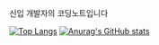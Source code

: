 신입 개발자의 코딩노트입니다

[![Top Langs](https://github-readme-stats.vercel.app/api/top-langs/?username=senselose)](https://github.com/anuraghazra/github-readme-stats)
[![Anurag's GitHub stats](https://github-readme-stats.vercel.app/api?username=senselose)](https://github.com/anuraghazra/github-readme-stats)


